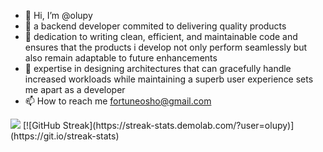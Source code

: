 - 👋 Hi, I’m @olupy
- 👀 a backend developer commited to delivering quality products
- 🌱 dedication to writing clean, efficient, and maintainable code and ensures that the products i develop not only perform seamlessly but also remain adaptable to future enhancements
- 💞️ expertise in designing architectures that can gracefully handle increased workloads while maintaining a superb user experience sets me apart as a developer 
- 📫 How to reach me fortuneosho@gmail.com
<img src="https://github-readme-stats.vercel.app/api/top-langs/?username=olupy&langs_count=8"/>
[![GitHub Streak](https://streak-stats.demolab.com/?user=olupy)](https://git.io/streak-stats)
<!---
olupy/olupy is a ✨ special ✨ repository because its `README.md` (this file) appears on your GitHub profile.
You can click the Preview link to take a look at your changes.
--->
